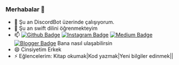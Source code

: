 ### Merhabalar 👋

- 🔭 Şu an DiscordBot üzerinde çalışıyorum.
- 🌱 Şu an swift dilini öğrenmekteyim
- 📫 [![Github Badge](https://img.shields.io/badge/-Github-000?style=quare&labelColor=000&logo=Github&logoColor=white&link=link)](link) 
[![Instagram Badge](https://img.shields.io/badge/-Instagram-C13584?style=flat-quare&labelColor=C13584&logo=instagram&logoColor=white&link=link)](link) 
[![Medium Badge](https://img.shields.io/badge/-Medium-757575?style=flat-quare&labelColor=757575&logo=Medium&logoColor=white&link=link)](link) 
[![Blogger Badge](https://img.shields.io/badge/-Blogger-FF9800?style=flat-quare&labelColor=FF9800&logo=Blogger&logoColor=white&link=link)](link) Bana nasıl ulaşabilirsin 
- 😄 Cinsiyetim Erkek
- ⚡ Eğlencelerim: Kitap okumak|Kod yazmak|Yeni bilgiler edinmek||

